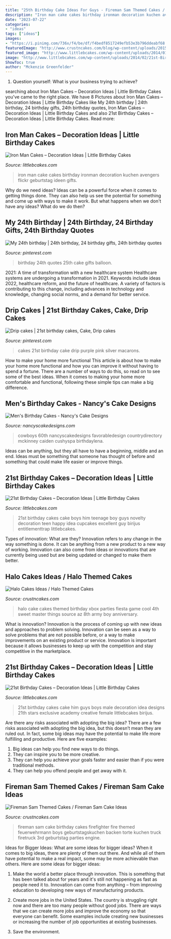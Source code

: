 ```yaml
---
title: "25th Birthday Cake Ideas For Guys - Fireman Sam Themed Cakes / Fireman Sam Cake Ideas"
description: "Iron man cake cakes birthday ironman decoration kuchen avengers flickr geburtstag ideen gifts"
date: "2023-07-22"
categories:
- "ideas"
tags: ["ideas"]
images:
- "https://i.pinimg.com/736x/f4/be/df/f4bedf8517249efb53e3b796ddeabf68.jpg"
featuredImage: "http://www.crustncakes.com/blog/wp-content/uploads/2015/10/c2d0fd00d46c25a875eb743b5164956f.jpg"
featured_image: "http://www.littlebcakes.com/wp-content/uploads/2014/01/Iron-Man-Birthday-Cake.jpg"
image: "http://www.littlebcakes.com/wp-content/uploads/2014/02/21st-Birthday-Cakes-Ideas-1024x768.jpg"
ShowToc: true
author: "Mckenzie Greenfelder"
---
```



1. Question yourself: What is your business trying to achieve? 

	

		
searching about Iron Man Cakes – Decoration Ideas | Little Birthday Cakes you've came to the right place. We have 8 Pictures about Iron Man Cakes – Decoration Ideas | Little Birthday Cakes like My 24th birthday | 24th birthday, 24 birthday gifts, 24th birthday quotes, Iron Man Cakes – Decoration Ideas | Little Birthday Cakes and also 21st Birthday Cakes – Decoration Ideas | Little Birthday Cakes. Read more:
		
    
## Iron Man Cakes – Decoration Ideas | Little Birthday Cakes

<img loading=lazy src="http://www.littlebcakes.com/wp-content/uploads/2014/01/Iron-Man-Birthday-Cake.jpg" onerror="this.onerror=null;this.src='https://tse3.mm.bing.net/th?id=OIP.rrUwrmxHSp5rk_-JzbY5DAHaMJ&amp;pid=15.1';" alt="Iron Man Cakes – Decoration Ideas | Little Birthday Cakes">

_Source: littlebcakes.com_

>iron man cake cakes birthday ironman decoration kuchen avengers flickr geburtstag ideen gifts. 

	

Why do we need ideas?
Ideas can be a powerful force when it comes to getting things done. They can also help us see the potential for something and come up with ways to make it work. But what happens when we don't have any ideas? What do we do then?

    
## My 24th Birthday | 24th Birthday, 24 Birthday Gifts, 24th Birthday Quotes

<img loading=lazy src="https://i.pinimg.com/736x/f4/be/df/f4bedf8517249efb53e3b796ddeabf68.jpg" onerror="this.onerror=null;this.src='https://tse4.mm.bing.net/th?id=OIP.0v22-mgUH9YE2lnrChWEowHaJ4&amp;pid=15.1';" alt="My 24th birthday | 24th birthday, 24 birthday gifts, 24th birthday quotes">

_Source: pinterest.com_

>birthday 24th quotes 25th cake gifts balloon. 

	

2021: A time of transformation with a new healthcare system
Healthcare systems are undergoing a transformation in 2021. Keywords include ideas 2022, healthcare reform, and the future of healthcare. A variety of factors is contributing to this change, including advances in technology and knowledge, changing social norms, and a demand for better service.

    
## Drip Cakes | 21st Birthday Cakes, Cake, Drip Cakes

<img loading=lazy src="https://i.pinimg.com/736x/9f/f9/a6/9ff9a67d50fe11af4d05a2fd5e6e952b.jpg" onerror="this.onerror=null;this.src='https://tse4.mm.bing.net/th?id=OIP.kK7Z4lPBL4LZnKPUH96ScwHaI0&amp;pid=15.1';" alt="Drip cakes | 21st birthday cakes, Cake, Drip cakes">

_Source: pinterest.com_

>cakes 21st birthday cake drip purple pink silver macarons. 

	

How to make your home more functional
This article is about how to make your home more functional and how you can improve it without having to spend a fortune. There are a number of ways to do this, so read on to see some of the best ideas. When it comes to making your home more comfortable and functional, following these simple tips can make a big difference.

    
## Men&#039;s Birthday Cakes - Nancy&#039;s Cake Designs

<img loading=lazy src="https://nancyscakedesigns.com/wp-content/uploads/2017/03/Cowboys-768x1024.jpg" onerror="this.onerror=null;this.src='https://tse3.mm.bing.net/th?id=OIP.c23M8WRt0YIyj4sVhNi0LQHaJ4&amp;pid=15.1';" alt="Men&#039;s Birthday Cakes - Nancy&#039;s Cake Designs">

_Source: nancyscakedesigns.com_

>cowboys 60th nancyscakedesigns favorabledesign countrydirectory mckinney caiden cushyspa birthdaylena. 

	

Ideas can be anything, but they all have to have a beginning, middle and an end. Ideas must be something that someone has thought of before and something that could make life easier or improve things.

    
## 21st Birthday Cakes – Decoration Ideas | Little Birthday Cakes

<img loading=lazy src="http://www.littlebcakes.com/wp-content/uploads/2014/02/21st-Birthday-Cake.jpg" onerror="this.onerror=null;this.src='https://tse1.mm.bing.net/th?id=OIP.IIe9sO-NtsF3ANnAzBiuNAHaJ4&amp;pid=15.1';" alt="21st Birthday Cakes – Decoration Ideas | Little Birthday Cakes">

_Source: littlebcakes.com_

>21st birthday cakes cake boys him teenage boy guys novelty decoration teen happy idea cupcakes excellent guy birijus entitlementtrap littlebcakes. 

	

Types of innovation: What are they?
Innovation refers to any change in the way something is done. It can be anything from a new product to a new way of working. Innovation can also come from ideas or innovations that are currently being used but are being updated or changed to make them better.

    
## Halo Cakes Ideas / Halo Themed Cakes

<img loading=lazy src="http://www.crustncakes.com/blog/wp-content/uploads/2015/10/c2d0fd00d46c25a875eb743b5164956f.jpg" onerror="this.onerror=null;this.src='https://tse1.mm.bing.net/th?id=OIP.F6FmBeUNn-Z6kWzagAX3qgHaHa&amp;pid=15.1';" alt="Halo Cakes Ideas / Halo Themed Cakes">

_Source: crustncakes.com_

>halo cake cakes themed birthday xbox parties fiesta game cool 4th sweet master things source az 8th army boy anniversary. 

	

What is innovation?
Innovation is the process of coming up with new ideas and approaches to problem solving. Innovation can be seen as a way to solve problems that are not possible before, or a way to make improvements on an existing product or service. Innovation is important because it allows businesses to keep up with the competition and stay competitive in the marketplace.

    
## 21st Birthday Cakes – Decoration Ideas | Little Birthday Cakes

<img loading=lazy src="http://www.littlebcakes.com/wp-content/uploads/2014/02/21st-Birthday-Cakes-Ideas-1024x768.jpg" onerror="this.onerror=null;this.src='https://tse2.mm.bing.net/th?id=OIP.HsSGV4GfjytRJmGV4J7c_QHaFj&amp;pid=15.1';" alt="21st Birthday Cakes – Decoration Ideas | Little Birthday Cakes">

_Source: littlebcakes.com_

>21st birthday cakes cake him guys boys male decoration idea designs 21th stars exclusive academy creative female littlebcakes birijus. 

	

Are there any risks associated with adopting the big idea?
There are a few risks associated with adopting the big idea, but this doesn’t mean they are ruled out. In fact, some big ideas may have the potential to make life more fulfilling and productive. Here are five examples: 
1. Big ideas can help you find new ways to do things.
2. They can inspire you to be more creative.
3. They can help you achieve your goals faster and easier than if you were traditional methods.
4. They can help you offend people and get away with it.

    
## Fireman Sam Themed Cakes / Fireman Sam Cake Ideas

<img loading=lazy src="http://www.crustncakes.com/blog/wp-content/uploads/2015/11/19c9dd09d9a6ce1241b28cae1ebe8175.jpg" onerror="this.onerror=null;this.src='https://tse1.mm.bing.net/th?id=OIP.xGCVMOOLkKwlN9L9Fslm4AHaJ4&amp;pid=15.1';" alt="Fireman Sam Themed Cakes / Fireman Sam Cake Ideas">

_Source: crustncakes.com_

>fireman sam cake birthday cakes firefighter fire themed feuerwehrmann boys geburtstagskuchen backen torte kuchen truck firetruck 3rd geburtstag parties engine. 

	

Ideas for Bigger Ideas: What are some ideas for bigger ideas?
When it comes to big ideas, there are plenty of them out there. And while all of them have potential to make a real impact, some may be more achievable than others. Here are some ideas for bigger ideas:
1. Make the world a better place through innovation. This is something that has been talked about for years and it's still not happening as fast as people need it to. Innovation can come from anything – from improving education to developing new ways of manufacturing products.

2. Create more jobs in the United States. The country is struggling right now and there are too many people without good jobs. There are ways that we can create more jobs and improve the economy so that everyone can benefit. Some examples include creating new businesses or increasing the number of job opportunities at existing businesses.

3. Save the environment.

